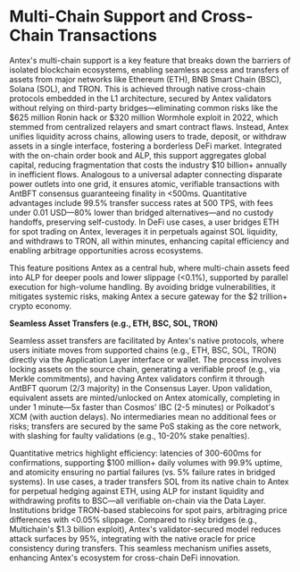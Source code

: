 # Multi-Chain Support and Cross-Chain Transactions

Antex's multi-chain support is a key feature that breaks down the barriers of isolated blockchain ecosystems, enabling seamless access and transfers of assets from major networks like Ethereum (ETH), BNB Smart Chain (BSC), Solana (SOL), and TRON. This is achieved through native cross-chain protocols embedded in the L1 architecture, secured by Antex validators without relying on third-party bridges—eliminating common risks like the $625 million Ronin hack or $320 million Wormhole exploit in 2022, which stemmed from centralized relayers and smart contract flaws. Instead, Antex unifies liquidity across chains, allowing users to trade, deposit, or withdraw assets in a single interface, fostering a borderless DeFi market. Integrated with the on-chain order book and ALP, this support aggregates global capital, reducing fragmentation that costs the industry $10 billion+ annually in inefficient flows. Analogous to a universal adapter connecting disparate power outlets into one grid, it ensures atomic, verifiable transactions with AntBFT consensus guaranteeing finality in <500ms. Quantitative advantages include 99.5% transfer success rates at 500 TPS, with fees under 0.01 USD—80% lower than bridged alternatives—and no custody handoffs, preserving self-custody. In DeFi use cases, a user bridges ETH for spot trading on Antex, leverages it in perpetuals against SOL liquidity, and withdraws to TRON, all within minutes, enhancing capital efficiency and enabling arbitrage opportunities across ecosystems.

This feature positions Antex as a central hub, where multi-chain assets feed into ALP for deeper pools and lower slippage (<0.1%), supported by parallel execution for high-volume handling. By avoiding bridge vulnerabilities, it mitigates systemic risks, making Antex a secure gateway for the $2 trillion+ crypto economy.

**Seamless Asset Transfers (e.g., ETH, BSC, SOL, TRON)**

Seamless asset transfers are facilitated by Antex's native protocols, where users initiate moves from supported chains (e.g., ETH, BSC, SOL, TRON) directly via the Application Layer interface or wallet. The process involves locking assets on the source chain, generating a verifiable proof (e.g., via Merkle commitments), and having Antex validators confirm it through AntBFT quorum (2/3 majority) in the Consensus Layer. Upon validation, equivalent assets are minted/unlocked on Antex atomically, completing in under 1 minute—5x faster than Cosmos' IBC (2-5 minutes) or Polkadot's XCM (with auction delays). No intermediaries mean no additional fees or risks; transfers are secured by the same PoS staking as the core network, with slashing for faulty validations (e.g., 10-20% stake penalties).

Quantitative metrics highlight efficiency: latencies of 300-600ms for confirmations, supporting $100 million+ daily volumes with 99.9% uptime, and atomicity ensuring no partial failures (vs. 5% failure rates in bridged systems). In use cases, a trader transfers SOL from its native chain to Antex for perpetual hedging against ETH, using ALP for instant liquidity and withdrawing profits to BSC—all verifiable on-chain via the Data Layer. Institutions bridge TRON-based stablecoins for spot pairs, arbitraging price differences with <0.05% slippage. Compared to risky bridges (e.g., Multichain's $1.3 billion exploit), Antex's validator-secured model reduces attack surfaces by 95%, integrating with the native oracle for price consistency during transfers. This seamless mechanism unifies assets, enhancing Antex's ecosystem for cross-chain DeFi innovation.
